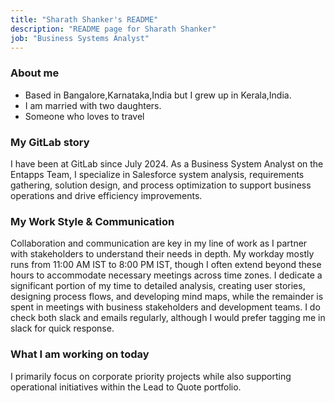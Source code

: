 ```yaml
---
title: "Sharath Shanker's README"
description: "README page for Sharath Shanker"
job: "Business Systems Analyst"
---
```


### About me

- Based in Bangalore,Karnataka,India but I grew up in Kerala,India.
- I am married with two daughters.
- Someone who loves to travel

### My GitLab story

I have been at GitLab since July 2024. As a Business System Analyst on the Entapps Team, I specialize in Salesforce system analysis, requirements gathering, solution design, and process optimization to support business operations and drive efficiency improvements.

### My Work Style & Communication

Collaboration and communication are key in my line of work as I partner with stakeholders to understand their needs in depth. My workday mostly runs from 11:00 AM IST to 8:00 PM IST, though I often extend beyond these hours to accommodate necessary meetings across time zones. I dedicate a significant portion of my time to detailed analysis, creating user stories, designing process flows, and developing mind maps, while the remainder is spent in meetings with business stakeholders and development teams. I do check both slack and emails regularly, although I would prefer tagging me in slack for quick response.

### What I am working on today

I primarily focus on corporate priority projects while also supporting operational initiatives within the Lead to Quote portfolio.
